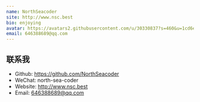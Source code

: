 ```yaml
---
name: NorthSeacoder
site: http://www.nsc.best
bio: enjoying
avatar: https://avatars2.githubusercontent.com/u/30330837?s=460&u=1cd6e7c560308a159cf25295d652e375924ddf7e&v=4
email: 646388689@qq.com
---
```


## 联系我

- Github: <https://github.com/NorthSeacoder>
- WeChat: north-sea-coder
- Website: <http://www.nsc.best>
- Email: <646388689@qq.com>